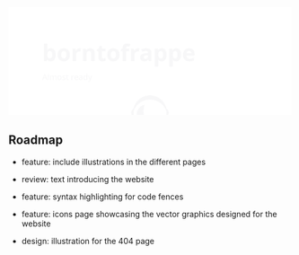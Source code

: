 [![github.com/borntofrappe — Almost ready](https://raw.githubusercontent.com/borntofrappe/borntofrappe/master/playground/borntofrappe.svg)](http://borntofrappe.netlify.app/)

## Roadmap

- feature: include illustrations in the different pages

- review: text introducing the website

- feature: syntax highlighting for code fences

- feature: icons page showcasing the vector graphics designed for the website

- design: illustration for the 404 page
